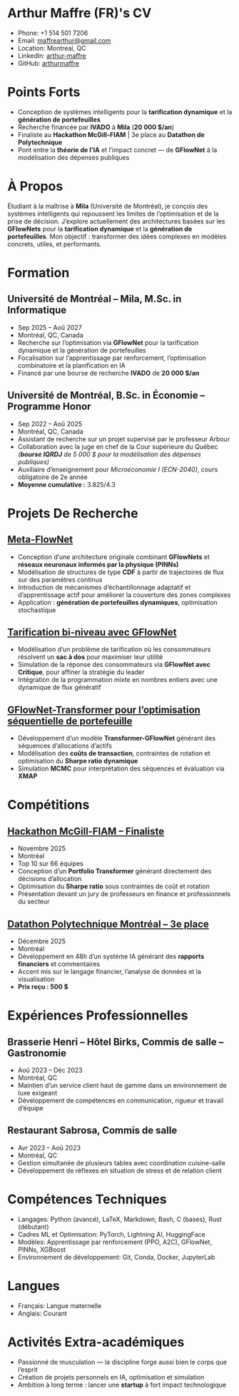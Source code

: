 # Arthur Maffre (FR)'s CV

- Phone: +1 514 501 7206
- Email: [maffrearthur@gmail.com](mailto:maffrearthur@gmail.com)
- Location: Montreal, QC
- LinkedIn: [arthur-maffre](https://linkedin.com/in/arthur-maffre)
- GitHub: [arthurmaffre](https://github.com/arthurmaffre)


# Points Forts

- Conception de systèmes intelligents pour la **tarification dynamique** et la **génération de portefeuilles**
- Recherche financée par **IVADO** à **Mila** (**20 000 $/an**)
- Finaliste au **Hackathon McGill-FIAM** | 3e place au **Datathon de Polytechnique**
- Pont entre la **théorie de l'IA** et l’impact concret — de **GFlowNet** à la modélisation des dépenses publiques
# À Propos

Étudiant à la maîtrise à **Mila** (Université de Montréal), je conçois des systèmes intelligents qui repoussent les limites de l’optimisation et de la prise de décision. J’explore actuellement des architectures basées sur les **GFlowNets** pour la **tarification dynamique** et la **génération de portefeuilles**. Mon objectif : transformer des idées complexes en modèles concrets, utiles, et performants.

# Formation

## Université de Montréal – Mila, M.Sc. in Informatique

- Sep 2025 – Aoû 2027
- Montréal, QC, Canada
- Recherche sur l’optimisation via **GFlowNet** pour la tarification dynamique et la génération de portefeuilles
- Focalisation sur l’apprentissage par renforcement, l’optimisation combinatoire et la planification en IA
- Financé par une bourse de recherche **IVADO** de **20 000 $/an**

## Université de Montréal, B.Sc. in Économie – Programme Honor

- Sep 2022 – Aoû 2025
- Montréal, QC, Canada
- Assistant de recherche sur un projet supervisé par le professeur Arbour
- Collaboration avec la juge en chef de la Cour supérieure du Québec *(**bourse IQRDJ** de 5 000 $ pour la modélisation des dépenses publiques)*
- Auxiliaire d’enseignement pour *Microéconomie I (ECN-2040)*, cours obligatoire de 2e année
- **Moyenne cumulative :** 3.825/4.3

# Projets De Recherche

## [Meta-FlowNet](#)

- Conception d’une architecture originale combinant **GFlowNets** et **réseaux neuronaux informés par la physique (PINNs)**
- Modélisation de structures de type **CDF** à partir de trajectoires de flux sur des paramètres continus
- Introduction de mécanismes d’échantillonnage adaptatif et d’apprentissage actif pour améliorer la couverture des zones complexes
- Application : **génération de portefeuilles dynamiques**, optimisation stochastique

## [Tarification bi-niveau avec GFlowNet](#)

- Modélisation d’un problème de tarification où les consommateurs résolvent un **sac à dos** pour maximiser leur utilité
- Simulation de la réponse des consommateurs via **GFlowNet avec Critique**, pour affiner la stratégie du leader
- Intégration de la programmation mixte en nombres entiers avec une dynamique de flux génératif

## [GFlowNet-Transformer pour l’optimisation séquentielle de portefeuille](#)

- Développement d’un modèle **Transformer-GFlowNet** générant des séquences d’allocations d’actifs
- Modélisation des **coûts de transaction**, contraintes de rotation et optimisation du **Sharpe ratio dynamique**
- Simulation **MCMC** pour interprétation des séquences et évaluation via **XMAP**

# Compétitions

## [Hackathon McGill-FIAM – Finaliste](#)

- Novembre 2025
- Montréal
- Top 10 sur 66 équipes
- Conception d’un **Portfolio Transformer** générant directement des décisions d’allocation
- Optimisation du **Sharpe ratio** sous contraintes de coût et rotation
- Présentation devant un jury de professeurs en finance et professionnels du secteur

## [Datathon Polytechnique Montréal – 3e place](#)

- Décembre 2025
- Montréal
- Développement en 48h d’un système IA générant des **rapports financiers** et commentaires
- Accent mis sur le langage financier, l’analyse de données et la visualisation
- **Prix reçu : 500 $**

# Expériences Professionnelles

## Brasserie Henri – Hôtel Birks, Commis de salle – Gastronomie

- Aoû 2023 – Déc 2023
- Montréal, QC
- Maintien d’un service client haut de gamme dans un environnement de luxe exigeant
- Développement de compétences en communication, rigueur et travail d’équipe

## Restaurant Sabrosa, Commis de salle

- Avr 2023 – Aoû 2023
- Montréal, QC
- Gestion simultanée de plusieurs tables avec coordination cuisine-salle
- Développement de réflexes en situation de stress et de relation client

# Compétences Techniques

- Langages: Python (avancé), LaTeX, Markdown, Bash, C (bases), Rust (débutant)
- Cadres ML et Optimisation: PyTorch, Lightning AI, HuggingFace
- Modèles: Apprentissage par renforcement (PPO, A2C), GFlowNet, PINNs, XGBoost
- Environnement de développement: Git, Conda, Docker, JupyterLab
# Langues

- Français: Langue maternelle
- Anglais: Courant
# Activités Extra-académiques

- Passionné de musculation — la discipline forge aussi bien le corps que l’esprit
- Création de projets personnels en IA, optimisation et simulation
- Ambition à long terme : lancer une **startup** à fort impact technologique

